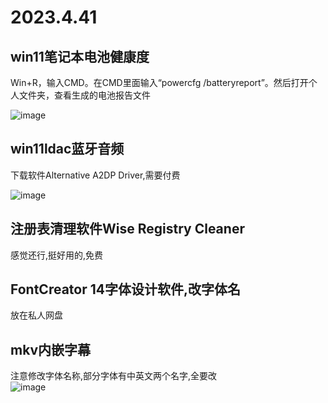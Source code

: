 # 2023.4.41
## win11笔记本电池健康度
Win+R，输入CMD。在CMD里面输入“powercfg /batteryreport”。然后打开个人文件夹，查看生成的电池报告文件   

![image](https://user-images.githubusercontent.com/73635883/231927237-68016fb6-149d-4a77-8592-901de2249e0b.png)
## win11ldac蓝牙音频
下载软件Alternative A2DP Driver,需要付费   

![image](https://user-images.githubusercontent.com/73635883/231927465-ae0863b0-be1f-4d90-ba73-78e385f80876.png)
## 注册表清理软件Wise Registry Cleaner
感觉还行,挺好用的,免费
## FontCreator 14字体设计软件,改字体名
放在私人网盘
## mkv内嵌字幕  
注意修改字体名称,部分字体有中英文两个名字,全要改   
 ![image](https://user-images.githubusercontent.com/73635883/231929603-b64abdfe-dd52-4296-9a2e-24c3b2687a1e.png)
